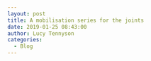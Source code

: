 ```yaml
---
layout: post
title: A mobilisation series for the joints
date: 2019-01-25 08:43:00
author: Lucy Tennyson
categories:
  - Blog
---
```

